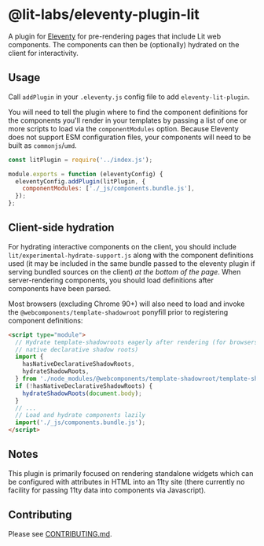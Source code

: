 # @lit-labs/eleventy-plugin-lit

A plugin for [Eleventy](www.11ty.dev) for pre-rendering pages that include Lit web components. The components can then be (optionally) hydrated on the client for interactivity.

## Usage

Call `addPlugin` in your `.eleventy.js` config file to add `eleventy-lit-plugin`.

You will need to tell the plugin where to find the component definitions for the
components you'll render in your templates by passing a list of one or more
scripts to load via the `componentModules` option. Because Eleventy does not
support ESM configuration files, your components will need to be built as
`commonjs`/`umd`.

```js
const litPlugin = require('../index.js');

module.exports = function (eleventyConfig) {
  eleventyConfig.addPlugin(litPlugin, {
    componentModules: ['./_js/components.bundle.js'],
  });
};
```

## Client-side hydration

For hydrating interactive components on the client, you should include
`lit/experimental-hydrate-support.js` along with the component definitions used
(it may be included in the same bundle passed to the eleventy plugin if serving
bundled sources on the client) _at the bottom of the page_. When server-rendering components, you should load definitions after components have been parsed.

Most browsers (excluding Chrome 90+) will also need to load and invoke the `@webcomponents/template-shadowroot` ponyfill prior to registering component definitions:

```html
<script type="module">
  // Hydrate template-shadowroots eagerly after rendering (for browsers without
  // native declarative shadow roots)
  import {
    hasNativeDeclarativeShadowRoots,
    hydrateShadowRoots,
  } from './node_modules/@webcomponents/template-shadowroot/template-shadowroot.js';
  if (!hasNativeDeclarativeShadowRoots) {
    hydrateShadowRoots(document.body);
  }
  // ...
  // Load and hydrate components lazily
  import('./_js/components.bundle.js');
</script>
```

## Notes

This plugin is primarily focused on rendering standalone widgets which can be configured with attributes in HTML into an 11ty site (there currently no facility for passing 11ty data into components via Javascript).

## Contributing

Please see [CONTRIBUTING.md](../../../CONTRIBUTING.md).
